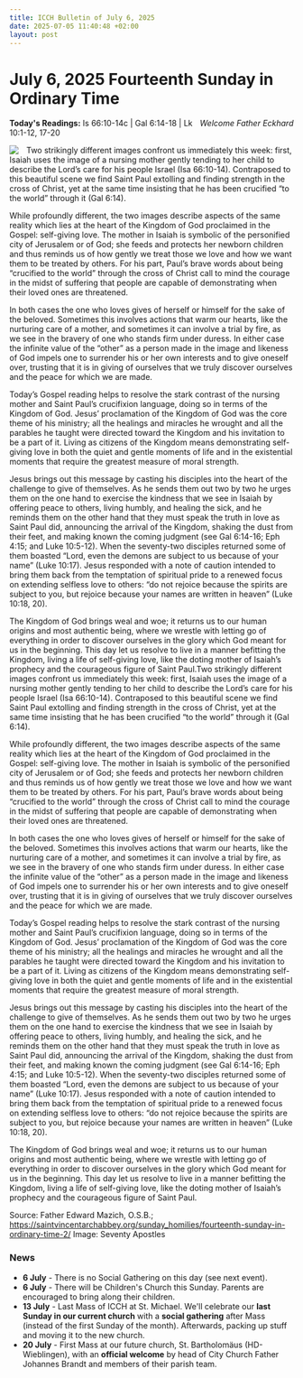 ```yaml
---
title: ICCH Bulletin of July 6, 2025
date: 2025-07-05 11:40:48 +02:00
layout: post
---
```


# July 6, 2025 Fourteenth Sunday in Ordinary Time
<span style="float: right"><em>Welcome Father Eckhard</em></span>
**Today's Readings:** Is 66:10-14c | Gal 6:14-18 | Lk 10:1-12, 17-20 


<img style="float: left; margin-right: 1em;" src="https://upload.wikimedia.org/wikipedia/commons/a/a4/70Apostles.jpg">

Two strikingly different images confront us immediately this week: first, Isaiah uses the image of a nursing mother gently tending to her child to describe the Lord’s care for his people Israel (Isa 66:10-14). Contraposed to this beautiful scene we find Saint Paul extolling and finding strength in the cross of Christ, yet at the same time insisting that he has been crucified “to the world” through it (Gal 6:14).

While profoundly different, the two images describe aspects of the same reality which lies at the heart of the Kingdom of God proclaimed in the Gospel: self-giving love. The mother in Isaiah is symbolic of the personified city of Jerusalem or of God; she feeds and protects her newborn children and thus reminds us of how gently we treat those we love and how we want them to be treated by others. For his part, Paul’s brave words about being “crucified to the world” through the cross of Christ call to mind the courage in the midst of suffering that people are capable of demonstrating when their loved ones are threatened.

In both cases the one who loves gives of herself or himself for the sake of the beloved. Sometimes this involves actions that warm our hearts, like the nurturing care of a mother, and sometimes it can involve a trial by fire, as we see in the bravery of one who stands firm under duress. In either case the infinite value of the “other” as a person made in the image and likeness of God impels one to surrender his or her own interests and to give oneself over, trusting that it is in giving of ourselves that we truly discover ourselves and the peace for which we are made.

Today’s Gospel reading helps to resolve the stark contrast of the nursing mother and Saint Paul’s crucifixion language, doing so in terms of the Kingdom of God. Jesus’ proclamation of the Kingdom of God was the core theme of his ministry; all the healings and miracles he wrought and all the parables he taught were directed toward the Kingdom and his invitation to be a part of it. Living as citizens of the Kingdom means demonstrating self-giving love in both the quiet and gentle moments of life and in the existential moments that require the greatest measure of moral strength.

Jesus brings out this message by casting his disciples into the heart of the challenge to give of themselves. As he sends them out two by two he urges them on the one hand to exercise the kindness that we see in Isaiah by offering peace to others, living humbly, and healing the sick, and he reminds them on the other hand that they must speak the truth in love as Saint Paul did, announcing the arrival of the Kingdom, shaking the dust from their feet, and making known the coming judgment (see Gal 6:14-16; Eph 4:15; and Luke 10:5-12).
When the seventy-two disciples returned some of them boasted “Lord, even the demons are subject to us because of your name” (Luke 10:17). Jesus responded with a note of caution intended to bring them back from the temptation of spiritual pride to a renewed focus on extending selfless love to others: “do not rejoice because the spirits are subject to you, but rejoice because your names are written in heaven” (Luke 10:18, 20).

The Kingdom of God brings weal and woe; it returns us to our human origins and most authentic being, where we wrestle with letting go of everything in order to discover ourselves in the glory which God meant for us in the beginning. This day let us resolve to live in a manner befitting the Kingdom, living a life of self-giving love, like the doting mother of Isaiah’s prophecy and the courageous figure of Saint Paul.Two strikingly different images confront us immediately this week: first, Isaiah uses the image of a nursing mother gently tending to her child to describe the Lord’s care for his people Israel (Isa 66:10-14). Contraposed to this beautiful scene we find Saint Paul extolling and finding strength in the cross of Christ, yet at the same time insisting that he has been crucified “to the world” through it (Gal 6:14).

While profoundly different, the two images describe aspects of the same reality which lies at the heart of the Kingdom of God proclaimed in the Gospel: self-giving love. The mother in Isaiah is symbolic of the personified city of Jerusalem or of God; she feeds and protects her newborn children and thus reminds us of how gently we treat those we love and how we want them to be treated by others. For his part, Paul’s brave words about being “crucified to the world” through the cross of Christ call to mind the courage in the midst of suffering that people are capable of demonstrating when their loved ones are threatened.

In both cases the one who loves gives of herself or himself for the sake of the beloved. Sometimes this involves actions that warm our hearts, like the nurturing care of a mother, and sometimes it can involve a trial by fire, as we see in the bravery of one who stands firm under duress. In either case the infinite value of the “other” as a person made in the image and likeness of God impels one to surrender his or her own interests and to give oneself over, trusting that it is in giving of ourselves that we truly discover ourselves and the peace for which we are made.

Today’s Gospel reading helps to resolve the stark contrast of the nursing mother and Saint Paul’s crucifixion language, doing so in terms of the Kingdom of God. Jesus’ proclamation of the Kingdom of God was the core theme of his ministry; all the healings and miracles he wrought and all the parables he taught were directed toward the Kingdom and his invitation to be a part of it. Living as citizens of the Kingdom means demonstrating self-giving love in both the quiet and gentle moments of life and in the existential moments that require the greatest measure of moral strength.

Jesus brings out this message by casting his disciples into the heart of the challenge to give of themselves. As he sends them out two by two he urges them on the one hand to exercise the kindness that we see in Isaiah by offering peace to others, living humbly, and healing the sick, and he reminds them on the other hand that they must speak the truth in love as Saint Paul did, announcing the arrival of the Kingdom, shaking the dust from their feet, and making known the coming judgment (see Gal 6:14-16; Eph 4:15; and Luke 10:5-12).
When the seventy-two disciples returned some of them boasted “Lord, even the demons are subject to us because of your name” (Luke 10:17). Jesus responded with a note of caution intended to bring them back from the temptation of spiritual pride to a renewed focus on extending selfless love to others: “do not rejoice because the spirits are subject to you, but rejoice because your names are written in heaven” (Luke 10:18, 20).

The Kingdom of God brings weal and woe; it returns us to our human origins and most authentic being, where we wrestle with letting go of everything in order to discover ourselves in the glory which God meant for us in the beginning. This day let us resolve to live in a manner befitting the Kingdom, living a life of self-giving love, like the doting mother of Isaiah’s prophecy and the courageous figure of Saint Paul.

Source: Father Edward Mazich, O.S.B.; https://saintvincentarchabbey.org/sunday_homilies/fourteenth-sunday-in-ordinary-time-2/
Image: Seventy Apostles

### News 

* **6 July** - There is no Social Gathering on this day (see next event).
* **6 July** - There will be Children's Church this Sunday. Parents are encouraged to bring along their children.
* **13 July** - Last Mass of ICCH at St. Michael. We'll celebrate our **last Sunday in our current church** with a **social gathering** after Mass (instead of the first Sunday of the month). Afterwards, packing up stuff and moving it to the new church.
* **20 July** - First Mass at our future church, St. Bartholomäus (HD-Wieblingen), with an **official welcome** by head of City Church Father Johannes Brandt and members of their parish team.
